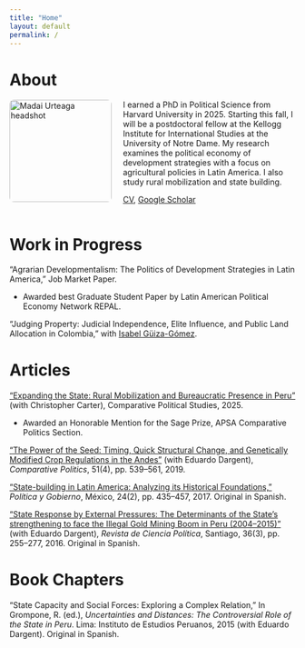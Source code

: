 ```yaml
---
title: "Home"
layout: default
permalink: /
---
```


# About

<div style="display: flex; align-items: flex-start; gap: 20px;">
  <img src="assets/img/IMG_4764ed.jpg" alt="Madai Urteaga headshot" width="180" style="border-radius: 8px;" />
  
  <div>
    I earned a PhD in Political Science from Harvard University in 2025. Starting this fall, I will be a postdoctoral fellow at the Kellogg Institute for International Studies at the University of Notre Dame. My research examines the political economy of development strategies with a focus on agricultural policies in Latin America. I also study rural mobilization and state building.

[CV](https://www.dropbox.com/scl/fi/ku1iwtv2ouob4ptab9xix/main.pdf?rlkey=vi5fjl8g0w55oezc21fscveyb&e=1&st=9cad2az0&dl=0), [Google Scholar](https://scholar.google.com/citations?user=yd1nJHIAAAAJ&hl=en&authuser=1)
  </div>
</div>

# Work in Progress
“Agrarian Developmentalism: The Politics of Development Strategies in Latin America,” Job Market Paper.
- Awarded best Graduate Student Paper by Latin American Political Economy Network REPAL.

“Judging Property: Judicial Independence, Elite Influence, and Public Land Allocation in Colombia,” with [Isabel Güiza-Gómez](https://isabelguizag.com/).

# Articles
[“Expanding the State: Rural Mobilization and Bureaucratic Presence in Peru”](https://journals.sagepub.com/doi/abs/10.1177/00104140251349660) (with Christopher Carter), Comparative Political Studies, 2025.
- Awarded an Honorable Mention for the Sage Prize, APSA Comparative Politics Section.

[“The Power of the Seed: Timing, Quick Structural Change, and Genetically Modified Crop Regulations in the Andes”](https://www.ingentaconnect.com/content/cuny/cp/2019/00000051/00000004/art00004) (with Eduardo Dargent), _Comparative Politics_, 51(4), pp. 539–561, 2019.  

[“State-building in Latin America: Analyzing its Historical Foundations,”](http://www.scielo.org.mx/scielo.php?script=sci_arttext&pid=S1665-20372017000200435) _Política y Gobierno_, México, 24(2), pp. 435–457, 2017. Original in Spanish.  

[“State Response by External Pressures: The Determinants of the State’s strengthening to face the Illegal Gold Mining Boom in Peru (2004–2015)”](https://scielo.conicyt.cl/scielo.php?script=sci_abstract&pid=S0718-090X2016000300003&lng=es&nrm=iso&tlng=en) (with Eduardo Dargent), _Revista de Ciencia Política_, Santiago, 36(3), pp. 255–277, 2016. Original in Spanish.  

# Book Chapters
“State Capacity and Social Forces: Exploring a Complex Relation,” In Grompone, R. (ed.), _Uncertainties and Distances: The Controversial Role of the State in Peru_. Lima: Instituto de Estudios Peruanos, 2015 (with Eduardo Dargent). Original in Spanish.
